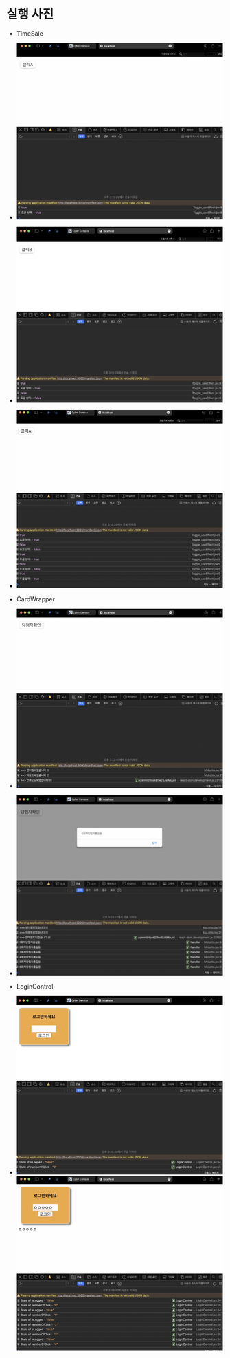 # 실행 사진

- TimeSale
- ![실행사진](./실행사진/Toggle1.png)
- ![실행사진](./실행사진/Toggle2.png)
- ![실행사진](./실행사진/Toggle3.png)

- CardWrapper
- ![실행사진](./실행사진/MyLotto1.png)
- ![실행사진](./실행사진/MyLotto2.png)

- LoginControl
- ![실행사진](./실행사진/LoginControl1.png)
  ![실행사진](./실행사진/LoginControl2.png)
